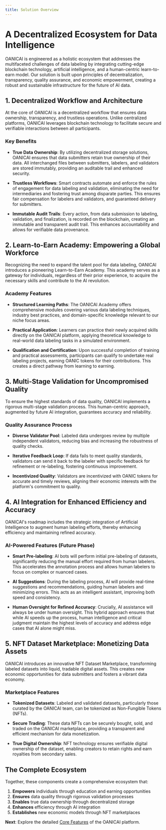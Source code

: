 ```yaml
---
title: Solution Overview
---
```


# A Decentralized Ecosystem for Data Intelligence

OANICAI is engineered as a holistic ecosystem that addresses the multifaceted challenges of data labeling by integrating cutting-edge blockchain technology, artificial intelligence, and a human-centric learn-to-earn model. Our solution is built upon principles of decentralization, transparency, quality assurance, and economic empowerment, creating a robust and sustainable infrastructure for the future of AI data.

## 1. Decentralized Workflow and Architecture

At the core of OANICAI is a decentralized workflow that ensures data ownership, transparency, and trustless operations. Unlike centralized platforms, OANICAI leverages blockchain technology to facilitate secure and verifiable interactions between all participants.

### Key Benefits

- **True Data Ownership**: By utilizing decentralized storage solutions, OANICAI ensures that data submitters retain true ownership of their data. All interchanged files between submitters, labelers, and validators are stored immutably, providing an auditable trail and enhanced security.

- **Trustless Workflows**: Smart contracts automate and enforce the rules of engagement for data labeling and validation, eliminating the need for intermediaries and fostering trust among disparate parties. This ensures fair compensation for labelers and validators, and guaranteed delivery for submitters.

- **Immutable Audit Trails**: Every action, from data submission to labeling, validation, and finalization, is recorded on the blockchain, creating an immutable and transparent audit trail. This enhances accountability and allows for verifiable data provenance.

## 2. Learn-to-Earn Academy: Empowering a Global Workforce

Recognizing the need to expand the talent pool for data labeling, OANICAI introduces a pioneering Learn-to-Earn Academy. This academy serves as a gateway for individuals, regardless of their prior experience, to acquire the necessary skills and contribute to the AI revolution.

### Academy Features

- **Structured Learning Paths**: The OANICAI Academy offers comprehensive modules covering various data labeling techniques, industry best practices, and domain-specific knowledge relevant to our niche focus areas.

- **Practical Application**: Learners can practice their newly acquired skills directly on the OANICAI platform, applying theoretical knowledge to real-world data labeling tasks in a simulated environment.

- **Qualification and Certification**: Upon successful completion of training and practical assessments, participants can qualify to undertake real labeling projects, earning OANIC tokens for their contributions. This creates a direct pathway from learning to earning.

## 3. Multi-Stage Validation for Uncompromised Quality

To ensure the highest standards of data quality, OANICAI implements a rigorous multi-stage validation process. This human-centric approach, augmented by future AI integration, guarantees accuracy and reliability.

### Quality Assurance Process

- **Diverse Validator Pool**: Labeled data undergoes review by multiple independent validators, reducing bias and increasing the robustness of quality checks.

- **Iterative Feedback Loop**: If data fails to meet quality standards, validators can send it back to the labeler with specific feedback for refinement or re-labeling, fostering continuous improvement.

- **Incentivized Quality**: Validators are incentivized with OANIC tokens for accurate and timely reviews, aligning their economic interests with the platform's commitment to quality.

## 4. AI Integration for Enhanced Efficiency and Accuracy

OANICAI's roadmap includes the strategic integration of Artificial Intelligence to augment human labeling efforts, thereby enhancing efficiency and maintaining refined accuracy.

### AI-Powered Features (Future Phase)

- **Smart Pre-labeling**: AI bots will perform initial pre-labeling of datasets, significantly reducing the manual effort required from human labelers. This accelerates the annotation process and allows human labelers to focus on complex or nuanced cases.

- **AI Suggestions**: During the labeling process, AI will provide real-time suggestions and recommendations, guiding human labelers and minimizing errors. This acts as an intelligent assistant, improving both speed and consistency.

- **Human Oversight for Refined Accuracy**: Crucially, AI assistance will always be under human oversight. This hybrid approach ensures that while AI speeds up the process, human intelligence and critical judgment maintain the highest levels of accuracy and address edge cases that AI alone might miss.

## 5. NFT Dataset Marketplace: Monetizing Data Assets

OANICAI introduces an innovative NFT Dataset Marketplace, transforming labeled datasets into liquid, tradable digital assets. This creates new economic opportunities for data submitters and fosters a vibrant data economy.

### Marketplace Features

- **Tokenized Datasets**: Labeled and validated datasets, particularly those curated by the OANICAI team, can be tokenized as Non-Fungible Tokens (NFTs).

- **Secure Trading**: These data NFTs can be securely bought, sold, and traded on the OANICAI marketplace, providing a transparent and efficient mechanism for data monetization.

- **True Digital Ownership**: NFT technology ensures verifiable digital ownership of the dataset, enabling creators to retain rights and earn royalties from secondary sales.

## The Complete Ecosystem

Together, these components create a comprehensive ecosystem that:

1. **Empowers** individuals through education and earning opportunities
2. **Ensures** data quality through rigorous validation processes
3. **Enables** true data ownership through decentralized storage
4. **Enhances** efficiency through AI integration
5. **Establishes** new economic models through NFT marketplaces

**Next**: Explore the detailed [Core Features](./core-features) of the OANICAI platform.
